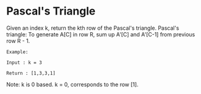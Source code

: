 # Pascal's Triangle

Given an index k, return the kth row of the Pascal's triangle.
Pascal's triangle: To generate A[C] in row R, sum up A'[C] and A'[C-1] from previous row R - 1.

```text
Example:

Input : k = 3

Return : [1,3,3,1]
```

Note: k is 0 based. k = 0, corresponds to the row [1]. 
